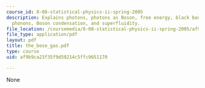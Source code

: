 ```yaml
---
course_id: 8-08-statistical-physics-ii-spring-2005
description: Explains photons, photons as Boson, free energy, black body radiation,
  phonons, Boson condensation, and superfluidity.
file_location: /coursemedia/8-08-statistical-physics-ii-spring-2005/af9b9ca23f35f9d59214c5ffc9651170_the_bose_gas.pdf
file_type: application/pdf
layout: pdf
title: the_bose_gas.pdf
type: course
uid: af9b9ca23f35f9d59214c5ffc9651170

---
```

None